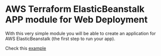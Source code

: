 # AWS Terraform ElasticBeanstalk APP module for Web Deployment

With this very simple module you will be able to create an application for AWS ElasticBeanstalk (the first step to run your app).

Check this [example](examples/example1.md)